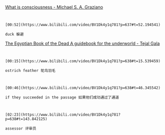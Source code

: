 [What is consciousness - Michael S. A. Graziano](https://www.bilibili.com/video/BV1Dk4y1q781?p=637)

```ad-note


[00:52](https://www.bilibili.com/video/BV1Dk4y1q781?p=637#t=52.194541)

duck 躲避

```

[The Egyptian Book of the Dead A guidebook for the underworld - Tejal Gala](https://www.bilibili.com/video/BV1Dk4y1q781?p=638)

```ad-note


[00:15](https://www.bilibili.com/video/BV1Dk4y1q781?p=638#t=15.539459)

ostrich feather 鸵鸟羽毛

```

```ad-note


[00:46](https://www.bilibili.com/video/BV1Dk4y1q781?p=638#t=46.345542)

if they succeeded in the passage 如果他们成功通过了通道

```

```ad-note


[02:23](https://www.bilibili.com/video/BV1Dk4y1q781?p=638#t=143.842125)

assessor 评审员

```